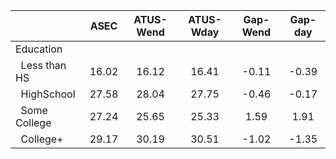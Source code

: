 
|                      |         ASEC |    ATUS-Wend |    ATUS-Wday |     Gap-Wend |      Gap-day |
| -------------------- | :----------: | :----------: | :----------: | :----------: | :----------: |
| Education            |              |              |              |              |              |
| &nbsp;&nbsp;Less than HS |        16.02 |        16.12 |        16.41 |        -0.11 |        -0.39 |
| &nbsp;&nbsp;HighSchool |        27.58 |        28.04 |        27.75 |        -0.46 |        -0.17 |
| &nbsp;&nbsp;Some College |        27.24 |        25.65 |        25.33 |         1.59 |         1.91 |
| &nbsp;&nbsp;College+ |        29.17 |        30.19 |        30.51 |        -1.02 |        -1.35 |

